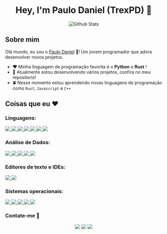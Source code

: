 <h1 align="center">Hey, I'm Paulo Daniel (TrexPD) 👋</h1>


<p align="center">
  <img src="https://github-readme-stats.vercel.app/api?username=TrexPD&show_icons=true&theme=tokyonight" alt="Github Stats"></img>
</p>


## Sobre mim 

Olá mundo, eu sou o [Paulo Daniel](https://www.linkedin.com/in/paulodaniel-oficial/) 👋! Um jovem programador que adora desenvolver novos projetos.

- ❤️ Minha linguagem de programação favorita é o **Python** e **Rust** !
- 👷 Atualmente estou desenvolvendo vários projetos, confira no meu repositorio!  
- 🍀 Nesse momento estou aprendendo novas linguagens de programação como `Rust`, `Javascript` e `C++`

## Coisas que eu ❤️

### **Linguagens:**

<a href="https://python.org/">
	<img src="https://img.shields.io/badge/Python-191970?style=for-the-badge&logo=python&logoColor=fcff00">
</a>

<a href="https://www.rust-lang.org/">
	<img src="https://img.shields.io/badge/Rust-14354C?style=for-the-badge&logo=rust&logoColor=orange">
</a>

<a href="https://developer.mozilla.org/docs/Web/JavaScript">
	<img src="https://img.shields.io/badge/Javascript-000000?style=for-the-badge&logo=javascript&logoColor=yellow">
</a>

<a href="https://html5.org/">
	<img src="https://img.shields.io/badge/HTML5-E34F26?style=for-the-badge&logo=html5&logoColor=white">
</a>

<a href="https://www.w3.org/TR/2001/WD-css3-roadmap-20010523/">
	<img src="https://img.shields.io/badge/CSS3-1572B6?style=for-the-badge&logo=css3&logoColor=white">
</a>

<a href="https://www.gnu.org/software/bash/">
	<img src="https://img.shields.io/badge/Bash-282a36.svg?style=for-the-badge&logo=gnubash&logoColor=white">
</a>

<a href="https://en.wikipedia.org/wiki/Markdown">
	<img src="https://img.shields.io/badge/Markdown-000000?style=for-the-badge&logo=markdown&logoColor=white">
</a>

### **Análise de Dados:**

<a href="https://pandas.pydata.org/">
	<img src="https://img.shields.io/badge/Pandas-00008B?style=for-the-badge&logo=pandas&logoColor=white">
</a>

<a href="https://www.mysql.com/">
	<img src="https://img.shields.io/badge/MySQL-1C1C1C?style=for-the-badge&logo=mysql&logoColor=white">
</a>

<a href="https://powerbi.microsoft.com/">
	<img src="https://img.shields.io/badge/PowerBI-FFFF00?style=for-the-badge&logo=powerbi&logoColor=black">
</a>

<a href="https://www.tableau.com/">
	<img src="https://img.shields.io/badge/Tableau-1E90FF?style=for-the-badge&logo=tableau&logoColor=white">
</a>

<a href="https://www.microsoft.com/microsoft-365/excel">
	<img src="https://img.shields.io/badge/Planilhas-228B22?style=for-the-badge&logo=microsoftexcel&logoColor=white">
</a>

### **Editores de texto e IDEs:**

<a href="https://code.visualstudio.com/">
	<img src="https://img.shields.io/badge/Visual_Studio_Code-44475a?style=for-the-badge&logo=visualstudiocode&logoColor=1793D1">
</a>

<a href="https://notepad-plus-plus.org/">
	<img src="https://img.shields.io/badge/Notepad++-14354C?style=for-the-badge&logo=notepadplusplus&logoColor=white">
</a>

### **Sistemas operacionais:**

<a href="https://nixos.org/">
  <img src="https://img.shields.io/badge/Nix_OS-88a1ec?style=for-the-badge&logo=nixos&logoColor=white">
</a>

<a href="https://pop.system76.com/">
  <img src="https://img.shields.io/badge/Pop!__OS-000080?style=for-the-badge&logo=popos&logoColor=white">
</a>

<a href="https://www.microsoft.com/pt-br/software-download/windows10">
  <img src="https://img.shields.io/badge/Windows_10-000080?style=for-the-badge&logo=windows&logoColor=white">
</a>

<a href="https://archlinux.org/">
  <img src="https://img.shields.io/badge/Arch_Linux-0000ff?style=for-the-badge&logo=archlinux&logoColor=white">
</a>

<a href="https://www.openbsd.org/">
  <img src="https://img.shields.io/badge/Open_BSD-ffff00?style=for-the-badge&logo=openbsd&logoColor=black">
</a>

### Contate-me 💬

<p align="center">
  <!-- Linkedin -->
  <a href="https://www.linkedin.com/in/paulodaniel-oficial/"><img src="https://img.shields.io/badge/Linkedin-000080?style=for-the-badge&logo=linkedin&logoColor=white"></a>
  <!-- Telegram -->
  <a href="https://t.me/Essential_rs"><img src="https://img.shields.io/badge/Telegram-8FBDD3?style=for-the-badge&logo=telegram&logoColor=white"></a>
  <!-- Gmail -->
  <a href="mailto:paulodanielpro@gmail.com"><img src="https://img.shields.io/badge/Gmail-CC704B?style=for-the-badge&logo=gmail&logoColor=white"></a>
</p>

